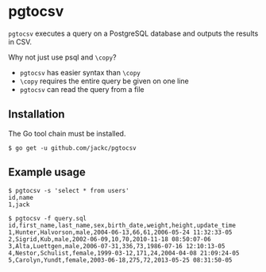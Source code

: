 # pgtocsv

`pgtocsv` executes a query on a PostgreSQL database and outputs the results in CSV.

Why not just use psql and `\copy`?

* `pgtocsv` has easier syntax than `\copy`
* `\copy` requires the entire query be given on one line
* `pgtocsv` can read the query from a file

## Installation

The Go tool chain must be installed.

```
$ go get -u github.com/jackc/pgtocsv
```

## Example usage

```
$ pgtocsv -s 'select * from users'
id,name
1,jack
```

```
$ pgtocsv -f query.sql
id,first_name,last_name,sex,birth_date,weight,height,update_time
1,Hunter,Halvorson,male,2004-06-13,66,61,2006-05-24 11:32:33-05
2,Sigrid,Kub,male,2002-06-09,10,70,2010-11-18 08:50:07-06
3,Alta,Luettgen,male,2006-07-31,336,73,1986-07-16 12:10:13-05
4,Nestor,Schulist,female,1999-03-12,171,24,2004-04-08 21:09:24-05
5,Carolyn,Yundt,female,2003-06-18,275,72,2013-05-25 08:31:50-05
```
